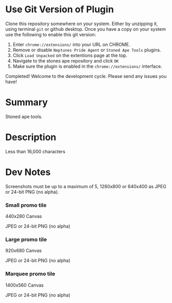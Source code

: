 # Use Git Version of Plugin

Clone this repository somewhere on your system. Either by unzipping it, using terminal `git` or github desktop. Once you have a copy on your system use the following to enable this git version:

 1. Enter `chrome://extensions/` into your URL on CHROME. 
 2. Remove or disable `Neptunes Pride Agent` or `Stoned Ape Tools` plugins. 
 3. Click `Load Unpacked` on the extentions page at the top.
 4. Navigate to the stones ape repository and click `OK`
 5. Make sure the plugin is enabled in the `chrome://extensions/` interface.
 
Completed! Welcome to the development cycle. Please send any issues you have!
# Summary

Stoned ape tools.


# Description

Less than 16,000 characters

# Dev Notes
Screenshots must be up to a maximum of 5, 1280x800 or 640x400 as JPEG or 24-bit PNG (no alpha).

### Small promo tile

440x280 Canvas

JPEG or 24-bit PNG (no alpha)

### Large promo tile

920x680 Canvas

JPEG or 24-bit PNG (no alpha)

### Marquee promo tile

1400x560 Canvas

JPEG or 24-bit PNG (no alpha)

